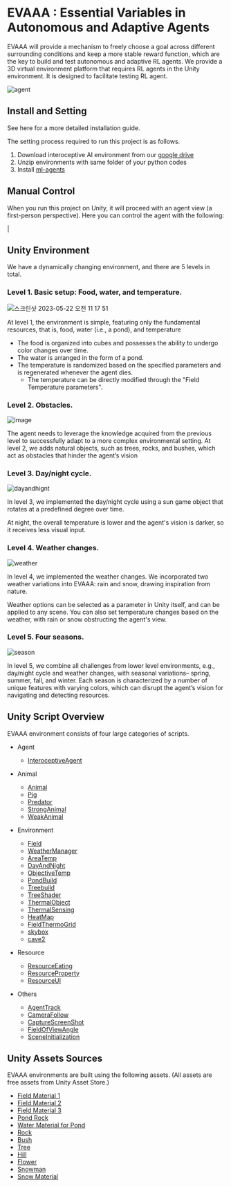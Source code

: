 # EVAAA : Essential Variables in Autonomous and Adaptive Agents

EVAAA will provide a mechanism to freely choose a goal across different surrounding conditions and keep a more stable reward function, which are the key to build and test autonomous and adaptive RL agents. We provide a 3D virtual environment platform that requires RL agents in the Unity environment. It is designed to facilitate testing RL agent.

![agent](https://github.com/cocoanlab/interoceptive-ai-env/assets/119106107/3ad778d8-38cd-4cb1-843b-9fa58947d6e3)

## Install and Setting
See here for a more detailed installation guide.

The setting process required to run this project is as follows.

1. Download interoceptive AI environment from our [google drive](https://drive.google.com/drive/folders/1OnsRKaeks3kpiVeBAEh47NpcbOHIqfW2?usp=sharing)
2. Unzip environments with same folder of your python codes
3. Install [ml-agents](https://github.com/Unity-Technologies/ml-agents)


<!-- ### Detailed Installation Guide
This is a more detailed step-by-step installation guide for EVAAA, written for users who don't have lots of experience with python dependencies, Github repositories, and/or Unity -- or in case you run into trouble with the installation.
Here we provide instructions for the installation required for the project. Make sure to follow all the necessary commands, configurations, and any additional setup required.

### Step 1. Clone EVAAA Repository
Here we provide the command to clone the main repository from GitHub to the local machine. We recommend creating a ‘root’ folder so that you can also keep your own training scripts, a Python virtual environment, and any other external EVAAA-related work in the same location.
Cloning this repository can be done either by:
- Downloading the .zip directly and extracting it into your 'root' folder
- Cloning using GitHub's command line interface

### Step 2. Install Dependencies
To run the project after replicating the repo, you must download the necessary packages in the following ways. You can install these via pip or conda, with or without a virtual environment created -- if you're more familiar with a particular method here it's probably best to stick to it.
In EVAAA, the implementation of environment and agent on Unity is based on C# and training is based on python. The way to download and set the packages needed are written at the below.

a. Python
따로 설치해야 할 python version이 존재하는지
- Download
b. Visual Studio Code
c. Unity

### Step 3. Download environment

### Step 4. Open at Unity Hub
Editor version: 2021.3.1f1
After all the packages are ready, then you can run EVAAA project at Unity.  -->


## Manual Control 
When you run this project on Unity, it will proceed with an agent view (a first-person perspective). Here you can control the agent with the following:
<!-- 

If you launch the environment directly from the executable or through the `play.py` script it will launch in player mode. Here you can control the agent with the following:

| Keyboard Key | Action               |
| ------------ | -------------------- |
| W            | move agent forwards  |
| S            | move agent backwards |
| A            | turn agent left      |
| D            | turn agent right     |
| C            | switch camera        |
| R            | reset environment    | --> |

## Unity Environment
We have a dynamically changing environment, and there are 5 levels in total. 

### Level 1. Basic setup: Food, water, and temperature.
![스크린샷 2023-05-22 오전 11 17 51](https://github.com/cocoanlab/interoceptive-ai-env/assets/119106107/bf056b30-339c-4064-bd7d-96968b743c62)

At level 1, the environment is simple, featuring only the fundamental resources, that is, food, water (i.e., a pond), and temperature
- The food is organized into cubes and possesses the ability to undergo color changes over time.
- The water is arranged in the form of a pond. 
- The temperature is randomized based on the specified parameters and is regenerated whenever the agent dies.
  - The temperature can be directly modified through the "Field Temperature parameters".


### Level 2. Obstacles.
![image](https://github.com/cocoanlab/interoceptive-ai-env/assets/119106107/befa3f25-bf09-4179-a678-7b8f30df8d82)

The agent needs to leverage the knowledge acquired from the previous level to successfully adapt to a more complex environmental setting. 
At level 2, we adds natural objects, such as trees, rocks, and bushes, which act as obstacles that hinder the agent’s vision

### Level 3. Day/night cycle.
![dayandhignt](https://github.com/cocoanlab/interoceptive-ai-env/assets/119106107/f41d31a3-2180-437d-9c29-478a4e5c6b37)

In level 3, we implemented the day/night cycle using a sun game object that rotates at a predefined degree over time.

At night, the overall temperature is lower and the agent's vision is darker, so it receives less visual input. 

### Level 4. Weather changes.
![weather](https://github.com/cocoanlab/interoceptive-ai-env/assets/119106107/1bd12896-3bbe-4b4b-ad54-0ebe251f26e3)

In level 4, we implemented the weather changes. We incorporated two weather variations into EVAAA: rain and snow, drawing inspiration from nature.

Weather options can be selected as a parameter in Unity itself, and can be applied to any scene. 
You can also set temperature changes based on the weather, with rain or snow obstructing the agent's view. 

### Level 5. Four seasons.
![season](https://github.com/cocoanlab/interoceptive-ai-env/assets/119106107/d3bff940-96c9-4ce6-ad04-e5858dd7a95d)

In level 5, we combine all challenges from lower level environments, e.g., day/night cycle and weather changes, with seasonal variations– spring, summer, fall, and winter.
Each season is characterized by a number of unique features with varying colors, which can disrupt the agent’s vision for navigating and detecting resources.

## Unity Script Overview

EVAAA environment consists of four large categories of scripts.

+ Agent
    + [InteroceptiveAgent](https://github.com/cocoanlab/interoceptive-ai-env/blob/2dfe4d8842bde685f6d2fea5f07070c5c37aada1/Assets/Scripts/InteroceptiveAgent.cs)
	
+ Animal
    + [Animal](https://github.com/cocoanlab/interoceptive-ai-env/blob/r0.12.3/Assets/Scripts/Animal.cs)
    + [Pig](https://github.com/cocoanlab/interoceptive-ai-env/blob/r0.12.3/Assets/Scripts/Pig.cs)
    + [Predator](https://github.com/cocoanlab/interoceptive-ai-env/blob/r0.12.3/Assets/Scripts/Predator.cs)
    + [StrongAnimal](https://github.com/cocoanlab/interoceptive-ai-env/blob/r0.12.3/Assets/Scripts/StrongAnimal.cs)
    + [WeakAnimal](https://github.com/cocoanlab/interoceptive-ai-env/blob/r0.12.3/Assets/Scripts/WeakAnimal.cs)
	
+ Environment
    + [Field](https://github.com/cocoanlab/interoceptive-ai-env/blob/r0.12.3/Assets/Scripts/Field.cs)
    + [WeatherManager](https://github.com/cocoanlab/interoceptive-ai-env/blob/r0.12.3/Assets/Scripts/WeatherManager.cs)
    + [AreaTemp](https://github.com/cocoanlab/interoceptive-ai-env/blob/r0.12.3/Assets/Scripts/AreaTemp.cs)
    + [DayAndNight](https://github.com/cocoanlab/interoceptive-ai-env/blob/r0.12.3/Assets/Scripts/DayAndNight.cs)
    + [ObjectiveTemp](https://github.com/cocoanlab/interoceptive-ai-env/blob/r0.12.3/Assets/Scripts/ObjectTemp.cs)
    + [PondBuild](https://github.com/cocoanlab/interoceptive-ai-env/blob/r0.12.3/Assets/Scripts/PondBuild.cs)
    + [Treebuild](https://github.com/cocoanlab/interoceptive-ai-env/blob/r0.12.3/Assets/Scripts/TreeBuild.cs)
    + [TreeShader](https://github.com/cocoanlab/interoceptive-ai-env/blob/r0.12.3/Assets/Scripts/TreeShader.cs)
    + [ThermalObject](https://github.com/cocoanlab/interoceptive-ai-env/blob/r0.12.3/Assets/Scripts/ThermalObject.cs)
    + [ThermalSensing](https://github.com/cocoanlab/interoceptive-ai-env/blob/r0.12.3/Assets/Scripts/ThermalSensing.cs)
    + [HeatMap](https://github.com/cocoanlab/interoceptive-ai-env/blob/r0.12.3/Assets/Scripts/HeatMap.cs)
    + [FieldThermoGrid](https://github.com/cocoanlab/interoceptive-ai-env/blob/r0.12.3/Assets/Scripts/FieldThermoGrid.cs)
    + [skybox](https://github.com/cocoanlab/interoceptive-ai-env/blob/r0.12.3/Assets/Scripts/skybox.cs)
    + [cave2](https://github.com/cocoanlab/interoceptive-ai-env/blob/r0.12.3/Assets/Scripts/cave2.cs)
	
+ Resource
    + [ResourceEating](https://github.com/cocoanlab/interoceptive-ai-env/blob/r0.12.3/Assets/Scripts/ResourceEating.cs)
    + [ResourceProperty](https://github.com/cocoanlab/interoceptive-ai-env/blob/r0.12.3/Assets/Scripts/ResourceProperty.cs)
    + [ResourceUI](https://github.com/cocoanlab/interoceptive-ai-env/blob/r0.12.3/Assets/Scripts/ResourceUI.cs)
	
+ Others
    + [AgentTrack](https://github.com/cocoanlab/interoceptive-ai-env/blob/r0.12.3/Assets/Scripts/AgentTrack.cs)
    + [CameraFollow](https://github.com/cocoanlab/interoceptive-ai-env/blob/r0.12.3/Assets/Scripts/CameraFollow.cs)
    + [CaptureScreenShot](https://github.com/cocoanlab/interoceptive-ai-env/blob/r0.12.3/Assets/Scripts/CaptureScreenShot.cs)
    + [FieldOfViewAngle](https://github.com/cocoanlab/interoceptive-ai-env/blob/r0.12.3/Assets/Scripts/FieldOfViewAngle.cs)
    + [SceneInitialization](https://github.com/cocoanlab/interoceptive-ai-env/blob/r0.12.3/Assets/Scripts/SceneInitialization.cs)


## Unity Assets Sources

EVAAA environments are built using the following assets. (All assets are free assets from Unity Asset Store.)

+ [Field Material 1](https://assetstore.unity.com/packages/3d/environments/landscapes/mountain-terrain-rock-tree-97905)
+ [Field Material 2](https://assetstore.unity.com/packages/2d/textures-materials/floors/yughues-free-ground-materials-13001#content)
+ [Field Material 3](https://assetstore.unity.com/packages/2d/textures-materials/nature/snow-cliff-materials-137086#content)
+ [Pond Rock](https://assetstore.unity.com/packages/3d/props/exterior/rock-and-boulders-2-6947#content)
+ [Water Material for Pond](https://assetstore.unity.com/packages/2d/textures-materials/water/stylize-water-texture-153577#content)
+ [Rock](https://assetstore.unity.com/packages/3d/environments/landscapes/rocky-hills-environment-light-pack-89939#content)
+ [Bush](https://assetstore.unity.com/packages/3d/vegetation/plants/yughues-free-bushes-13168#content)
+ [Tree](https://assetstore.unity.com/packages/3d/vegetation/trees/2022-pbr-xfrogplants-sampler-229007#content)
+ [Hill](https://assetstore.unity.com/packages/3d/environments/landscapes/autumn-mountain-52251#content)
+ [Flower](https://assetstore.unity.com/packages/3d/environments/fantasy-landscape-103573#content)
+ [Snowman](https://assetstore.unity.com/packages/3d/props/free-snowman-105123#content)
+ [Snow Material](https://assetstore.unity.com/packages/2d/textures-materials/water/stylize-snow-texture-153579#content)
